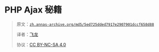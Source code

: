 # PHP Ajax 秘籍

> 原文：[`zh.annas-archive.org/md5/5ed725dded7917e2907901dccf658d88`](https://zh.annas-archive.org/md5/5ed725dded7917e2907901dccf658d88)
> 
> 译者：[飞龙](https://github.com/wizardforcel)
> 
> 协议：[CC BY-NC-SA 4.0](http://creativecommons.org/licenses/by-nc-sa/4.0/)